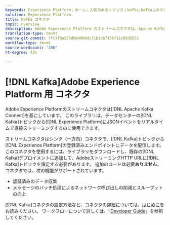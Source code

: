 ```yaml
---
keywords: Experience Platform；ホーム；人気のあるトピック；kafka;kafkaコネクタ；Kafka;
solution: Experience Platform
title: Kafka コネクタ
topic: overview
description: Adobe Experience Platform のストリームコネクタは、Apache Kafka Connect をベースにしています。このライブラリを使用して、データセンターの Kafka トピックから Experience Platform に JSON イベントを直接リアルタイムにストリーミングできます。
translation-type: tm+mt
source-git-commit: 7fc7f0e525d994904dc71b1eb7136f11c05d5672
workflow-type: tm+mt
source-wordcount: '186'
ht-degree: 43%

---
```



# [!DNL Kafka]Adobe Experience Platform 用 コネクタ

Adobe Experience Platformのストリームコネクタは[!DNL Apache Kafka Connect]を基にしています。 このライブラリは、データセンターの[!DNL Kafka]トピックから[!DNL Experience Platform]にJSONイベントをリアルタイムで直接ストリーミングするのに使用できます。

ストリームコネクタはシンク（一方向）コネクタで、[!DNL Kafka]トピックから[!DNL Experience Platform]の登録済みエンドポイントにデータを配信します。 このコネクタを使用するには、ライブラリをダウンロードし、既存の[!DNL Kafka]デプロイメントに追加して、AdobeストリーミングHTTP URLに[!DNL Kafka]トピックを設定する必要があります。 追加のコードは必要&#x200B;**ありません**。コネクタでは、次の機能がサポートされています。

- 認証済みのデータ収集
- メッセージのバッチ処理によるネットワーク呼び出しの削減とスループットの向上

[!DNL Kafka]コネクタの設定方法など、コネクタの詳細については、[はじめに](https://github.com/adobe/experience-platform-streaming-connect)をお読みください。 ワークフローについて詳しくは、「[Developer Guide](https://www.adobe.com/go/kafka-connector-developer-guide)」を参照してください。